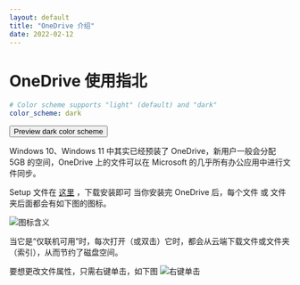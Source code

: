 ```yaml
---
layout: default
title: "OneDrive 介绍"
date: 2022-02-12
---
```


# OneDrive 使用指北
```yaml
# Color scheme supports "light" (default) and "dark"
color_scheme: dark
```

<button class="btn js-toggle-dark-mode">Preview dark color scheme</button>

<script>
const toggleDarkMode = document.querySelector('.js-toggle-dark-mode');

jtd.addEvent(toggleDarkMode, 'click', function(){
  if (jtd.getTheme() === 'dark') {
    jtd.setTheme('light');
    toggleDarkMode.textContent = 'Preview dark color scheme';
  } else {
    jtd.setTheme('dark');
    toggleDarkMode.textContent = 'Return to the light side';
  }
});
</script>
Windows 10、Windows 11 中其实已经预装了 OneDrive，新用户一般会分配 5GB 的空间，OneDrive 上的文件可以在 Microsoft 的几乎所有办公应用中进行文件同步。

Setup 文件在 [这里](https://go.microsoft.com/fwlink/p/?LinkID=2182910) ，下载安装即可
当你安装完 OneDrive 后，每个文件 或 文件夹后面都会有如下图的图标。

![图标含义](https://amazingkenneth.github.io/images/meanings%20of%20the%20OneDrive%20Folders.png)

当它是“仅联机可用”时，每次打开（或双击）它时，都会从云端下载文件或文件夹（索引），从而节约了磁盘空间。

要想更改文件属性，只需右键单击，如下图
![右键单击](https://amazingkenneth.github.io/images/Right-click.png)

